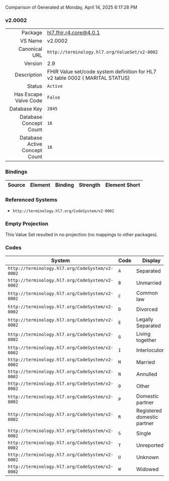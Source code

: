 Comparison of 
Generated at Monday, April 14, 2025 6:17:28 PM

### v2.0002

|      |     |
| ---: | --- |
| Package | hl7.fhir.r4.core@4.0.1 |
| VS Name | v2.0002 |
| Canonical URL | `http://terminology.hl7.org/ValueSet/v2-0002` |
| Version | 2.9 |
| Description | FHIR Value set/code system definition for HL7 v2 table 0002 ( MARITAL STATUS) |
| Status | `Active` |
| Has Escape Valve Code | `False` |
| Database Key | `2845` |
| Database Concept Count | `16` |
| Database Active Concept Count | `16` |
### Bindings

| Source | Element | Binding | Strength | Element Short |
| ------ | ------- | ------- | -------- | ------------- |

### Referenced Systems

* `http://terminology.hl7.org/CodeSystem/v2-0002`
### Empty Projection

This Value Set resulted in no projection (no mappings to other packages).

### Codes

| System | Code | Display |
| ------ | ---- | ------- |
| `http://terminology.hl7.org/CodeSystem/v2-0002` | `A` | Separated |
| `http://terminology.hl7.org/CodeSystem/v2-0002` | `B` | Unmarried |
| `http://terminology.hl7.org/CodeSystem/v2-0002` | `C` | Common law |
| `http://terminology.hl7.org/CodeSystem/v2-0002` | `D` | Divorced |
| `http://terminology.hl7.org/CodeSystem/v2-0002` | `E` | Legally Separated |
| `http://terminology.hl7.org/CodeSystem/v2-0002` | `G` | Living together |
| `http://terminology.hl7.org/CodeSystem/v2-0002` | `I` | Interlocutory |
| `http://terminology.hl7.org/CodeSystem/v2-0002` | `M` | Married |
| `http://terminology.hl7.org/CodeSystem/v2-0002` | `N` | Annulled |
| `http://terminology.hl7.org/CodeSystem/v2-0002` | `O` | Other |
| `http://terminology.hl7.org/CodeSystem/v2-0002` | `P` | Domestic partner |
| `http://terminology.hl7.org/CodeSystem/v2-0002` | `R` | Registered domestic partner |
| `http://terminology.hl7.org/CodeSystem/v2-0002` | `S` | Single |
| `http://terminology.hl7.org/CodeSystem/v2-0002` | `T` | Unreported |
| `http://terminology.hl7.org/CodeSystem/v2-0002` | `U` | Unknown |
| `http://terminology.hl7.org/CodeSystem/v2-0002` | `W` | Widowed |
